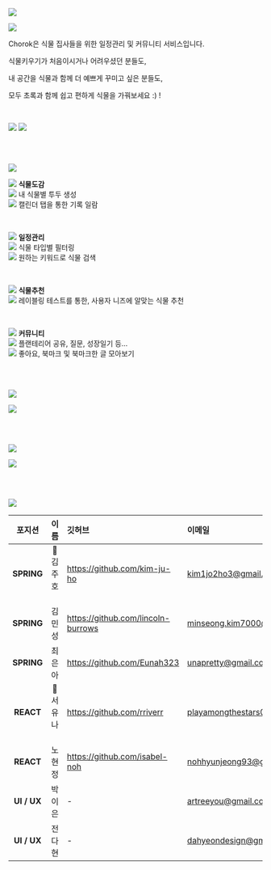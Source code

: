 ![](https://imgbuckett.s3.ap-northeast-2.amazonaws.com/meta.png)


![](https://imgbuckett.s3.ap-northeast-2.amazonaws.com/6.png)

Chorok은 식물 집사들을 위한 일정관리 및 커뮤니티 서비스입니다.

식물키우기가 처음이시거나 어려우셨던 분들도,

내 공간을 식물과 함께 더 예쁘게 꾸미고 싶은 분들도,

모두 초록과 함께 쉽고 편하게 식물을 가꿔보세요 :) !

<br/>

[![](https://imgbuckett.s3.ap-northeast-2.amazonaws.com/chorokbutton.png)](https://chorok.kr)
[![](https://imgbuckett.s3.ap-northeast-2.amazonaws.com/notionbutton.png)](https://ruby-bus-cab.notion.site/Chorok-17c03b3d9c9540108fa9edbb27b9cd82)

<br/>
<br/>

![](https://imgbuckett.s3.ap-northeast-2.amazonaws.com/1.png)


![](https://imgbuckett.s3.ap-northeast-2.amazonaws.com/dot1.png) **식물도감** <br/>
![](https://imgbuckett.s3.ap-northeast-2.amazonaws.com/dash1.png) 내 식물별 투두 생성 <br/>
![](https://imgbuckett.s3.ap-northeast-2.amazonaws.com/dash1.png) 캘린더 탭을 통한 기록 일람

<br/>

![](https://imgbuckett.s3.ap-northeast-2.amazonaws.com/dot1.png) **일정관리** <br/>
![](https://imgbuckett.s3.ap-northeast-2.amazonaws.com/dash1.png) 식물 타입별 필터링 <br/>
![](https://imgbuckett.s3.ap-northeast-2.amazonaws.com/dash1.png) 원하는 키워드로 식물 검색

<br/>

![](https://imgbuckett.s3.ap-northeast-2.amazonaws.com/dot1.png) **식물추천** <br/>
![](https://imgbuckett.s3.ap-northeast-2.amazonaws.com/dash1.png) 레이블링 테스트를 통한, 사용자 니즈에 알맞는 식물 추천

<br/>


![](https://imgbuckett.s3.ap-northeast-2.amazonaws.com/dot1.png) **커뮤니티** <br/>
![](https://imgbuckett.s3.ap-northeast-2.amazonaws.com/dash1.png) 플랜테리어 공유, 질문, 성장일기 등... <br/>
![](https://imgbuckett.s3.ap-northeast-2.amazonaws.com/dash1.png) 좋아요, 북마크 및 북마크한 글 모아보기

<br/>
<br/>

![](https://imgbuckett.s3.ap-northeast-2.amazonaws.com/2.png)

![](https://imgbuckett.s3.ap-northeast-2.amazonaws.com/architecture4.png)

<br/>
<br/>

![](https://imgbuckett.s3.ap-northeast-2.amazonaws.com/3.png)

![](https://imgbuckett.s3.ap-northeast-2.amazonaws.com/erd.png)

<br/>
<br/>

![](https://imgbuckett.s3.ap-northeast-2.amazonaws.com/4.png)


|**포지션**|이름|깃허브|이메일|
|:---:|:---:|:---|:---|
|**SPRING**|🔰김주호 　| https://github.com/kim-ju-ho | kim1jo2ho3@gmail.com |
|**SPRING**|김민성| https://github.com/lincoln-burrows | minseong.kim7000@gmail.com |
|**SPRING**|최은아| https://github.com/Eunah323 | unapretty@gmail.com |
|**REACT**|🔰서유나 　| https://github.com/rriverr | playamongthestars000@gmail.com |
|**REACT**|노현정| https://github.com/isabel-noh | nohhyunjeong93@gmail.com |
|**UI / UX**|박이은| - | artreeyou@gmail.com |
|**UI / UX**|전다현| - | dahyeondesign@gmail.com |

<br/>
<br/>
